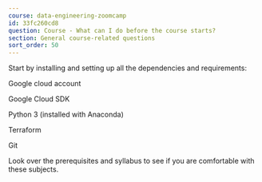 ```yaml
---
course: data-engineering-zoomcamp
id: 33fc260cd8
question: Course - What can I do before the course starts?
section: General course-related questions
sort_order: 50
---
```


Start by installing and setting up all the dependencies and requirements:

Google cloud account

Google Cloud SDK

Python 3 (installed with Anaconda)

Terraform

Git

Look over the prerequisites and syllabus to see if you are comfortable with these subjects.

